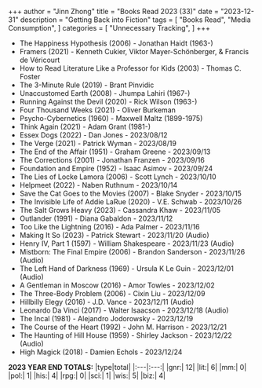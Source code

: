 +++ 
author = "Jinn Zhong" 
title = "Books Read 2023 (33)" 
date = "2023-12-31" 
description = "Getting Back into Fiction"
tags = [
    "Books Read",
    "Media Consumption",
]
categories = [
    "Unnecessary Tracking",
]
+++

* The Happiness Hypothesis (2006) - Jonathan Haidt (1963-)
* Framers (2021) - Kenneth Cukier, Viktor Mayer-Schönberger, & Francis de Véricourt
* How to Read Literature Like a Professor for Kids (2003) - Thomas C. Foster
* The 3-Minute Rule (2019) - Brant Pinvidic
* Unaccustomed Earth (2008) - Jhumpa Lahiri (1967-)
* Running Against the Devil (2020) - Rick Wilson (1963-)
* Four Thousand Weeks (2021) - Oliver Burkeman
* Psycho-Cybernetics (1960) - Maxwell Maltz (1899-1975)
* Think Again (2021) - Adam Grant (1981-)
* Essex Dogs (2022) - Dan Jones - 2023/08/12
* The Verge (2021) - Patrick Wyman - 2023/08/19
* The End of the Affair (1951) - Graham Greene - 2023/09/13
* The Corrections (2001) - Jonathan Franzen - 2023/09/16
* Foundation and Empire (1952) - Isaac Asimov - 2023/09/24
* The Lies of Locke Lamora (2006) - Scott Lynch - 2023/10/10
* Helpmeet (2022) - Naben Ruthnum - 2023/10/14
* Save the Cat Goes to the Movies (2007) - Blake Snyder - 2023/10/15
* The Invisible Life of Addie LaRue (2020) - V.E. Schwab - 2023/10/26
* The Salt Grows Heavy (2023) - Cassandra Khaw - 2023/11/05
* Outlander (1991) - Diana Gabaldon - 2023/11/12
* Too Like the Lightning (2016) - Ada Palmer - 2023/11/16
* Making It So (2023) - Patrick Stewart - 2023/11/20 (Audio)
* Henry IV, Part 1 (1597) - William Shakespeare - 2023/11/23 (Audio)
* Mistborn: The Final Empire (2006) - Brandon Sanderson - 2023/11/26 (Audio)
* The Left Hand of Darkness (1969) - Ursula K Le Guin - 2023/12/01 (Audio)
* A Gentleman in Moscow (2016) - Amor Towles - 2023/12/02
* The Three-Body Problem (2006) - Cixin Liu - 2023/12/09
* Hillbilly Elegy (2016) - J.D. Vance - 2023/12/11 (Audio)
* Leonardo Da Vinci (2017) - Walter Isaacson - 2023/12/18 (Audio)
* The Incal (1981) - Alejandro Jodorowsky - 2023/12/19
* The Course of the Heart (1992) - John M. Harrison - 2023/12/21
* The Haunting of Hill House (1959) - Shirley Jackson - 2023/12/22 (Audio)
* High Magick (2018) - Damien Echols - 2023/12/24
  
**2023 YEAR END TOTALS:**
|type|total|
|:---|:---:|
|gnr:| 12|
|lit:| 6|
|mm:| 0|
|pol:| 1|
|his:| 4|
|rpg:| 0|
|sci:| 1|
|wis:| 5|
|biz:| 4|
